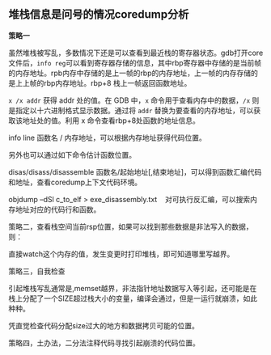 
## 堆栈信息是问号的情况coredump分析

**策略一**

虽然堆栈被写乱，多数情况下还是可以查看到最近栈的寄存器状态。gdb打开core文件后，`info reg`可以看到寄存器存储的信息，其中rbp寄存器中存储的是当前帧的内存地址。rpb内存中存储的是上一帧的rbp的内存地址，上一帧的内存存储的是上上帧的rbp内存地址。rbp+8 栈上一帧返回函数地址。

`x /x addr` 获得 addr 处的值。在 GDB 中，`x` 命令用于查看内存中的数据，`/x` 则是指定以十六进制格式显示数据。通过将 `addr` 替换为要查看的内存地址，可以获取该地址处的值。利用 x 命令查看rbp+8处函数的地址信息。

info line 函数名 / 内存地址，可以根据内存地址获得代码位置。

另外也可以通过如下命令估计函数位置。

disas/disass/disassemble 函数名/起始地址[,结束地址]，可以得到函数汇编代码和地址，查看coredump上下文代码环境。

objdump –dSl c_to_elf > exe_disassembly.txt    对可执行反汇编，可以搜索内存地址对应的代码行和函数。

策略二，查看栈空间当前rsp位置，如果可以找到那些数据是非法写入的数据，则：

直接watch这个内存的值，发生变更时打印堆栈，即可知道哪里写越界。

策略三，自我检查

引起堆栈写乱通常是,memset越界，非法指针地址数据写入等引起，还可能是在栈上分配了一个SIZE超过栈大小的变量，编译会通过，但是一运行就崩溃，如此种种。

凭直觉检查代码分配size过大的地方和数据拷贝可能的位置。

策略四，土办法，二分法注释代码寻找引起崩溃的代码位置。